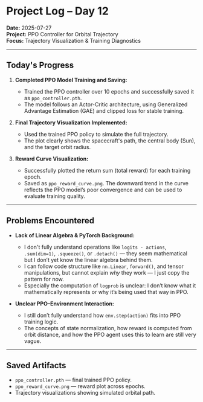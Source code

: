 # Project Log – Day 12

**Date:** 2025-07-27  
**Project:** PPO Controller for Orbital Trajectory  
**Focus:** Trajectory Visualization & Training Diagnostics

---

## Today's Progress

1. **Completed PPO Model Training and Saving:**
   - Trained the PPO controller over 10 epochs and successfully saved it as `ppo_controller.pth`.
   - The model follows an Actor-Critic architecture, using Generalized Advantage Estimation (GAE) and clipped loss for stable training.

2. **Final Trajectory Visualization Implemented:**
   - Used the trained PPO policy to simulate the full trajectory.
   - The plot clearly shows the spacecraft's path, the central body (Sun), and the target orbit radius.

3. **Reward Curve Visualization:**
   - Successfully plotted the return sum (total reward) for each training epoch.
   - Saved as `ppo_reward_curve.png`. The downward trend in the curve reflects the PPO model’s poor convergence and can be used to evaluate training quality.

---

## Problems Encountered

- **Lack of Linear Algebra & PyTorch Background:**
   - I don't fully understand operations like `logits - actions`, `.sum(dim=1)`, `.squeeze()`, or `.detach()` — they seem mathematical but I don’t yet know the linear algebra behind them.
   - I can follow code structure like `nn.Linear`, `forward()`, and tensor manipulations, but cannot explain *why* they work — I just copy the pattern for now.
   - Especially the computation of `logprob` is unclear: I don’t know what it mathematically represents or why it’s being used that way in PPO.

- **Unclear PPO–Environment Interaction:**
   - I still don’t fully understand how `env.step(action)` fits into PPO training logic.
   - The concepts of state normalization, how reward is computed from orbit distance, and how the PPO agent uses this to learn are still very vague.

---

## Saved Artifacts

- `ppo_controller.pth` — final trained PPO policy.
- `ppo_reward_curve.png` — reward plot across epochs.
- Trajectory visualizations showing simulated orbital path.

